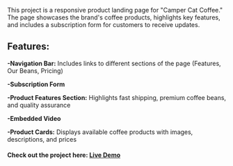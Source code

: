 This project is a responsive product landing page for "Camper Cat Coffee."
The page showcases the brand's coffee products, highlights key features, and
includes a subscription form for customers to receive updates.

## Features:

**-Navigation Bar:** Includes links to different sections of the page (Features, Our Beans, Pricing)

**-Subscription Form**

**-Product Features Section:** Highlights fast shipping, premium coffee beans, and quality assurance

**-Embedded Video**

**-Product Cards:** Displays available coffee products with images, descriptions, and prices

#### Check out the project here: [Live Demo](https://estherlein.github.io/Personal-Portfolio-Webpage/)
